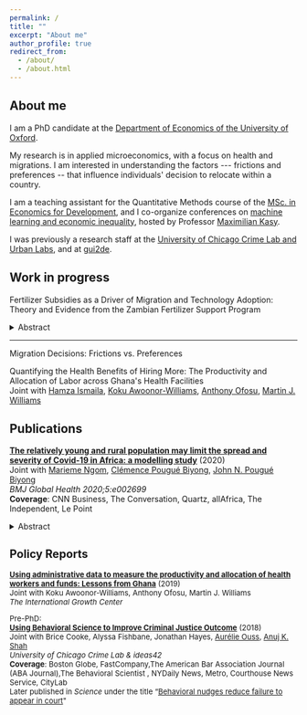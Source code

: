 ```yaml
---
permalink: /
title: ""
excerpt: "About me"
author_profile: true
redirect_from: 
  - /about/
  - /about.html
---
```


## About me

I am a PhD candidate at the [Department of Economics of the University of Oxford](https://www.economics.ox.ac.uk/#/). 

My research is in applied microeconomics, with a focus on health and migrations. I am interested in understanding the factors --- frictions and preferences -- that influence individuals' decision to relocate within a country.  

I am a teaching assistant for the Quantitative Methods course of the [MSc. in Economics for Development](https://www.economics.ox.ac.uk/m.sc.-in-economics-for-development#collapse2101516), and I co-organize conferences on [machine learning and economic inequality](https://maxkasy.github.io/home/ML_inequality_conference/), hosted by Professor [Maximilian Kasy](https://maxkasy.github.io/home/). 

I was previously a research staff at the [University of Chicago Crime Lab and Urban Labs](https://urbanlabs.uchicago.edu/labs/crime), and at [gui2de](https://gui2de.georgetown.edu/#). 



## Work in progress 

Fertilizer Subsidies as a Driver of Migration and Technology Adoption: Theory and Evidence from the Zambian Fertilizer Support Program  
<details>
<summary>Abstract</summary> 
This paper investigates the potential channels through which a fertilizer subsidy program to rural households can change their fertilizer adoption and migration decisions. I first sketch a simple model with heterogeneous households sorting across three types: i) users of the subsidized fertilizer, ii) re-sellers of the subsidized fertilizer who engage in traditional agriculture, and iii) re-sellers of the subsidized fertilizer who outmigrate. Sorting occurs primarily through the comparative advantage each household has in the two agricultural technologies and migration as well as through the relaxation of credit constraints. I find evidence of this underlying heterogeneity using a longitudinal survey of farmers in Zambia; I quantify the share of households sorting into migration using a double-difference estimation. As predicted by the model, there is an increase in the intensity of outmigration for members of the households who receive the subsidy. However, households with no history of migration, double-down in agriculture and migrate less than those who did not receive the subsidy. These results confirm the predictions of the model and suggest that the fertilizer program in Zambia has heterogeneous impacts: the opportunity cost dominates for household who have a comparative advantage in the improved technology, but the income effect prevails for those who have a comparative advantage in migrating. These findings suggest that better targeted policies and access to credit can improve the efficiency of labor allocations within countries.
  </p>  </details> 

  
---  
Migration Decisions: Frictions vs. Preferences  
      
Quantifying the Health Benefits of Hiring More: The Productivity and Allocation of Labor across Ghana's Health Facilities  
Joint with [Hamza Ismaila](https://www.researchgate.net/profile/Hamza_Ismaila), [Koku Awoonor-Williams](https://www.africahealthpot.org/profilesingle.php?id=2), [Anthony Ofosu](https://www.researchgate.net/profile/Anthony_Ofosu), [Martin J. Williams](https://martinjwilliams.com/)  

## Publications

[**The relatively young and rural population may limit the spread and severity of Covid-19 in Africa: a modelling study**](https://gh.bmj.com/content/5/5/e002699) (2020)  
Joint with [Marieme Ngom](https://www.anl.gov/profile/marieme-ngom), [Clémence Pougué Biyong](https://www.pantheonsorbonne.fr/recherche/page-perso/page/?tx_oxcspagepersonnel_pi1[uid]=cpouguebiy), [John N. Pougué Biyong](https://www.inet.ox.ac.uk/people/john-pougu%C3%A9-biyong/)  
_BMJ Global Health 2020;5:e002699_  
**Coverage**: CNN Business, The Conversation, Quartz, allAfrica, The Independent, Le Point 
<details>
<summary>Abstract</summary>
  <p align="justify">
    <font size="-1">
<b>Introduction</b> A novel coronavirus disease 2019 (COVID-19) has spread to all regions of the world. There is great uncertainty regarding how countries’ characteristics will affect the spread of the epidemic; to date, there are few studies that attempt to predict the spread of the epidemic in African countries. In this paper, we investigate the role of demographic patterns, urbanisation and comorbidities on the possible trajectories of COVID-19 in Ghana, Kenya and Senegal.<br>
<b>Methods</b> We use an augmented deterministic Susceptible-Infected-Recovered model to predict the true spread of the disease, under the containment measures taken so far. We disaggregate the infected compartment into asymptomatic, mildly symptomatic and severely symptomatic to match observed clinical development of COVID-19. We also account for age structures, urbanisation and comorbidities (HIV, tuberculosis, anaemia).  <br>
<b>Results</b> In our baseline model, we project that the peak of active cases will occur in July, subject to the effectiveness of policy measures. When accounting for the urbanisation, and factoring in comorbidities, the peak may occur between 2 June and 17 June (Ghana), 22 July and 29 August (Kenya) and, finally, 28 May and 15 June (Senegal). Successful containment policies could lead to lower rates of severe infections. While most cases will be mild, we project in the absence of policies further containing the spread, that between 0.78% and 1.03%, 0.61% and 1.22%, and 0.60% and 0.84% of individuals in Ghana, Kenya and Senegal, respectively, may develop severe symptoms at the time of the peak of the epidemic.  <br>
<b>Conclusion</b> Compared with Europe, Africa’s younger and rural population may modify the severity of the epidemic. The large youth population may lead to more infections but most of these infections will be asymptomatic or mild, and will probably go undetected. The higher prevalence of underlying conditions must be considered. 
  <font>
    </p>
</details>



## Policy Reports 

[**Using administrative data to measure the productivity and allocation of health workers and funds: Lessons from Ghana**](https://www.theigc.org/wp-content/uploads/2020/01/Diop-et-al-2019-Policy-Brief.pdf) (2019)  
Joint with Koku Awoonor-Williams, Anthony Ofosu, Martin J. Williams  
_The International Growth Center_    

Pre-PhD:  
[**Using Behavioral Science to Improve Criminal Justice Outcome**](http://theslab.uchicago.edu/anuj/uploads/summons.pdf) (2018)  
Joint with Brice Cooke, Alyssa Fishbane, Jonathan Hayes, [Aurélie Ouss](http://aouss.github.io/), [Anuj K. Shah](https://www.chicagobooth.edu/faculty/directory/s/anuj-k-shah)  
_University of Chicago Crime Lab & ideas42_    
**Coverage**: Boston Globe, FastCompany,The American Bar Association Journal (ABA Journal),The Behavioral Scientist , NYDaily News, Metro, Courthouse News Service, CityLab  
Later published in _Science_ under the title “[Behavioral nudges reduce failure to appear in court](https://science.sciencemag.org/content/early/2020/10/07/science.abb6591.abstract)"  

